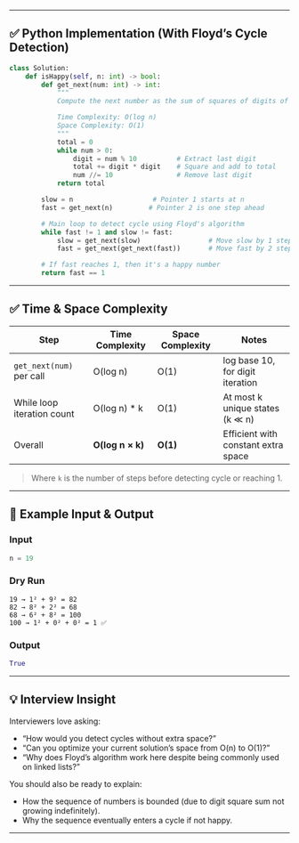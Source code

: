 
---

## ✅ Python Implementation (With Floyd’s Cycle Detection)

```python
class Solution:
    def isHappy(self, n: int) -> bool:
        def get_next(num: int) -> int:
            """
            Compute the next number as the sum of squares of digits of `num`.

            Time Complexity: O(log n)
            Space Complexity: O(1)
            """
            total = 0
            while num > 0:
                digit = num % 10          # Extract last digit
                total += digit * digit    # Square and add to total
                num //= 10                # Remove last digit
            return total

        slow = n                    # Pointer 1 starts at n
        fast = get_next(n)         # Pointer 2 is one step ahead

        # Main loop to detect cycle using Floyd's algorithm
        while fast != 1 and slow != fast:
            slow = get_next(slow)                 # Move slow by 1 step
            fast = get_next(get_next(fast))       # Move fast by 2 steps

        # If fast reaches 1, then it's a happy number
        return fast == 1
```

---

## ✅ Time & Space Complexity

| Step                       | Time Complexity  | Space Complexity | Notes                               |
| -------------------------- | ---------------- | ---------------- | ----------------------------------- |
| `get_next(num)` per call   | O(log n)         | O(1)             | log base 10, for digit iteration    |
| While loop iteration count | O(log n) \* k    | O(1)             | At most k unique states (k ≪ n)     |
| Overall                    | **O(log n × k)** | **O(1)**         | Efficient with constant extra space |

> Where `k` is the number of steps before detecting cycle or reaching 1.

---

## 🧪 Example Input & Output

### Input

```python
n = 19
```

### Dry Run

```
19 → 1² + 9² = 82
82 → 8² + 2² = 68
68 → 6² + 8² = 100
100 → 1² + 0² + 0² = 1 ✅
```

### Output

```python
True
```

---

## 💡 Interview Insight

Interviewers love asking:

* “How would you detect cycles without extra space?”
* “Can you optimize your current solution’s space from O(n) to O(1)?”
* “Why does Floyd’s algorithm work here despite being commonly used on linked lists?”

You should also be ready to explain:

* How the sequence of numbers is bounded (due to digit square sum not growing indefinitely).
* Why the sequence eventually enters a cycle if not happy.

---
